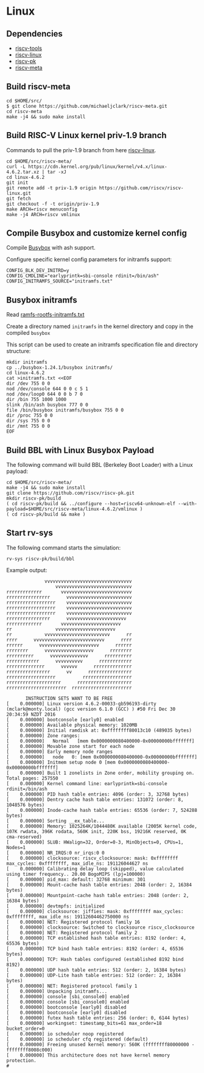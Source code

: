 Linux
==========

## Dependencies

- [riscv-tools](https://github.com/riscv/riscv-tools/)
- [riscv-linux](https://github.com/riscv/riscv-linux/)
- [riscv-pk](https://github.com/riscv/riscv-pk/)
- [riscv-meta](https://github.com/michaeljclark/riscv-meta/)


## Build riscv-meta

```
cd $HOME/src/
$ git clone https://github.com/michaeljclark/riscv-meta.git
cd riscv-meta
make -j4 && sudo make install
```


## Build RISC-V Linux kernel priv-1.9 branch

Commands to pull the priv-1.9 branch from here [riscv-linux](https://github.com/riscv/riscv-linux/).

```
cd $HOME/src/riscv-meta/
curl -L https://cdn.kernel.org/pub/linux/kernel/v4.x/linux-4.6.2.tar.xz | tar -xJ
cd linux-4.6.2
git init
git remote add -t priv-1.9 origin https://github.com/riscv/riscv-linux.git
git fetch
git checkout -f -t origin/priv-1.9
make ARCH=riscv menuconfig
make -j4 ARCH=riscv vmlinux
```


## Compile Busybox and customize kernel config

Compile [Busybox](https://www.busybox.net/) with ash support.

Configure specific kernel config parameters for initramfs support:

```
CONFIG_BLK_DEV_INITRD=y
CONFIG_CMDLINE="earlyprintk=sbi-console rdinit=/bin/ash"
CONFIG_INITRAMFS_SOURCE="initramfs.txt"
```


## Busybox initramfs

Read [ramfs-rootfs-initramfs.txt](https://www.kernel.org/doc/Documentation/filesystems/ramfs-rootfs-initramfs.txt)

Create a directory named `initramfs` in the kernel directory and copy in the compiled `busybox`

This script can be used to create an initramfs specification file and directory structure:

```
mkdir initramfs
cp ../busybox-1.24.1/busybox initramfs/
cd linux-4.6.2
cat >initramfs.txt <<EOF
dir /dev 755 0 0
nod /dev/console 644 0 0 c 5 1
nod /dev/loop0 644 0 0 b 7 0
dir /bin 755 1000 1000
slink /bin/ash busybox 777 0 0
file /bin/busybox initramfs/busybox 755 0 0
dir /proc 755 0 0
dir /sys 755 0 0
dir /mnt 755 0 0
EOF
```


## Build BBL with Linux Busybox Payload

The following command will build BBL (Berkeley Boot Loader) with a Linux payload:

```
cd $HOME/src/riscv-meta/
make -j4 && sudo make install
git clone https://github.com/riscv/riscv-pk.git
mkdir riscv-pk/build
( cd riscv-pk/build && ../configure --host=riscv64-unknown-elf --with-payload=$HOME/src/riscv-meta/linux-4.6.2/vmlinux )
( cd riscv-pk/build && make )
```


## Start rv-sys

The following command starts the simulation:

```
rv-sys riscv-pk/build/bbl
```

Example output:

```
              vvvvvvvvvvvvvvvvvvvvvvvvvvvvvvvv
                  vvvvvvvvvvvvvvvvvvvvvvvvvvvv
rrrrrrrrrrrrr       vvvvvvvvvvvvvvvvvvvvvvvvvv
rrrrrrrrrrrrrrrr      vvvvvvvvvvvvvvvvvvvvvvvv
rrrrrrrrrrrrrrrrrr    vvvvvvvvvvvvvvvvvvvvvvvv
rrrrrrrrrrrrrrrrrr    vvvvvvvvvvvvvvvvvvvvvvvv
rrrrrrrrrrrrrrrrrr    vvvvvvvvvvvvvvvvvvvvvvvv
rrrrrrrrrrrrrrrr      vvvvvvvvvvvvvvvvvvvvvv  
rrrrrrrrrrrrr       vvvvvvvvvvvvvvvvvvvvvv    
rr                vvvvvvvvvvvvvvvvvvvvvv      
rr            vvvvvvvvvvvvvvvvvvvvvvvv      rr
rrrr      vvvvvvvvvvvvvvvvvvvvvvvvvv      rrrr
rrrrrr      vvvvvvvvvvvvvvvvvvvvvv      rrrrrr
rrrrrrrr      vvvvvvvvvvvvvvvvvv      rrrrrrrr
rrrrrrrrrr      vvvvvvvvvvvvvv      rrrrrrrrrr
rrrrrrrrrrrr      vvvvvvvvvv      rrrrrrrrrrrr
rrrrrrrrrrrrrr      vvvvvv      rrrrrrrrrrrrrr
rrrrrrrrrrrrrrrr      vv      rrrrrrrrrrrrrrrr
rrrrrrrrrrrrrrrrrr          rrrrrrrrrrrrrrrrrr
rrrrrrrrrrrrrrrrrrrr      rrrrrrrrrrrrrrrrrrrr
rrrrrrrrrrrrrrrrrrrrrr  rrrrrrrrrrrrrrrrrrrrrr

       INSTRUCTION SETS WANT TO BE FREE
[    0.000000] Linux version 4.6.2-00033-gb596193-dirty (mclark@monty.local) (gcc version 6.1.0 (GCC) ) #50 Fri Dec 30 20:34:59 NZDT 2016
[    0.000000] bootconsole [early0] enabled
[    0.000000] Available physical memory: 1020MB
[    0.000000] Initial ramdisk at: 0xffffffff80013c10 (489035 bytes)
[    0.000000] Zone ranges:
[    0.000000]   Normal   [mem 0x0000000080400000-0x00000000bfffffff]
[    0.000000] Movable zone start for each node
[    0.000000] Early memory node ranges
[    0.000000]   node   0: [mem 0x0000000080400000-0x00000000bfffffff]
[    0.000000] Initmem setup node 0 [mem 0x0000000080400000-0x00000000bfffffff]
[    0.000000] Built 1 zonelists in Zone order, mobility grouping on.  Total pages: 257550
[    0.000000] Kernel command line: earlyprintk=sbi-console rdinit=/bin/ash 
[    0.000000] PID hash table entries: 4096 (order: 3, 32768 bytes)
[    0.000000] Dentry cache hash table entries: 131072 (order: 8, 1048576 bytes)
[    0.000000] Inode-cache hash table entries: 65536 (order: 7, 524288 bytes)
[    0.000000] Sorting __ex_table...
[    0.000000] Memory: 1025264K/1044480K available (2005K kernel code, 107K rwdata, 396K rodata, 560K init, 220K bss, 19216K reserved, 0K cma-reserved)
[    0.000000] SLUB: HWalign=32, Order=0-3, MinObjects=0, CPUs=1, Nodes=1
[    0.000000] NR_IRQS:0 nr_irqs:0 0
[    0.000000] clocksource: riscv_clocksource: mask: 0xffffffff max_cycles: 0xffffffff, max_idle_ns: 191126044627 ns
[    0.000000] Calibrating delay loop (skipped), value calculated using timer frequency.. 20.00 BogoMIPS (lpj=100000)
[    0.000000] pid_max: default: 32768 minimum: 301
[    0.000000] Mount-cache hash table entries: 2048 (order: 2, 16384 bytes)
[    0.000000] Mountpoint-cache hash table entries: 2048 (order: 2, 16384 bytes)
[    0.000000] devtmpfs: initialized
[    0.000000] clocksource: jiffies: mask: 0xffffffff max_cycles: 0xffffffff, max_idle_ns: 19112604462750000 ns
[    0.000000] NET: Registered protocol family 16
[    0.000000] clocksource: Switched to clocksource riscv_clocksource
[    0.000000] NET: Registered protocol family 2
[    0.000000] TCP established hash table entries: 8192 (order: 4, 65536 bytes)
[    0.000000] TCP bind hash table entries: 8192 (order: 4, 65536 bytes)
[    0.000000] TCP: Hash tables configured (established 8192 bind 8192)
[    0.000000] UDP hash table entries: 512 (order: 2, 16384 bytes)
[    0.000000] UDP-Lite hash table entries: 512 (order: 2, 16384 bytes)
[    0.000000] NET: Registered protocol family 1
[    0.000000] Unpacking initramfs...
[    0.000000] console [sbi_console0] enabled
[    0.000000] console [sbi_console0] enabled
[    0.000000] bootconsole [early0] disabled
[    0.000000] bootconsole [early0] disabled
[    0.000000] futex hash table entries: 256 (order: 0, 6144 bytes)
[    0.000000] workingset: timestamp_bits=61 max_order=18 bucket_order=0
[    0.000000] io scheduler noop registered
[    0.000000] io scheduler cfq registered (default)
[    0.000000] Freeing unused kernel memory: 560K (ffffffff80000000 - ffffffff8008c000)
[    0.000000] This architecture does not have kernel memory protection.
#
```